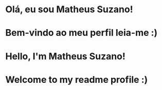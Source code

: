 # Olá, eu sou Matheus Suzano!
# Bem-vindo ao meu perfil leia-me :)
# Hello, I'm Matheus Suzano!
# Welcome to my readme profile :)

